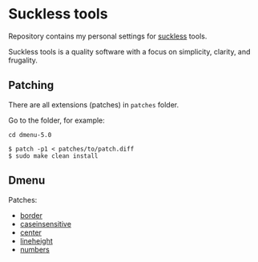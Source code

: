 # Suckless tools

Repository contains my personal settings for [suckless](suckless.org) tools.

Suckless tools is a quality software with a focus on simplicity, clarity, and frugality.

## Patching

There are all extensions (patches) in ``patches`` folder.

Go to the folder, for example: 
```
cd dmenu-5.0
```

```
$ patch -p1 < patches/to/patch.diff
$ sudo make clean install
```

## Dmenu

Patches: 
 - [border](https://tools.suckless.org/dmenu/patches/border/)
 - [caseinsensitive](https://tools.suckless.org/dmenu/patches/case-insensitive/)
 - [center](https://tools.suckless.org/dmenu/patches/center/)
 - [lineheight](https://tools.suckless.org/dmenu/patches/line-height/)
 - [numbers](https://tools.suckless.org/dmenu/patches/numbers/)
